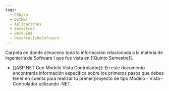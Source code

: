 ```yaml
---
tags:
  - CSharp
  - DotNET
  - Aplicaciones
  - Semestre5
  - Back-End
  - DesarrolloDeSoftware
---
```

Carpeta en donde almaceno toda la información relacionada a la materia de Ingeniería de Software I que fue vista en [[Quinto Semestre]].

- [[ASP.NET Con Modelo Vista Controlador]]: En este documento encontrarás información específica sobre los primeros pasos que debes tener en cuenta para realizar tu primer proyecto de tipo Modelo - Vista - Controlador utilizando .NET.
